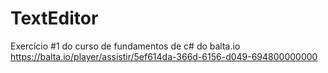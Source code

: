 # TextEditor
Exercício #1 do curso de fundamentos de c# do balta.io 
https://balta.io/player/assistir/5ef614da-366d-6156-d049-694800000000

